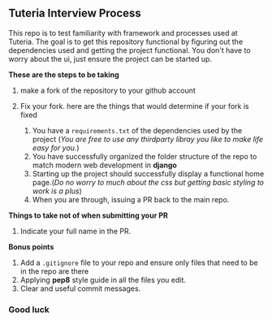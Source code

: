 ## Tuteria Interview Process

This repo is to test familiarity with framework and processes used at Tuteria.
The goal is to get this repository functional by figuring out the dependencies used and 
getting the project functional. You don't have to worry about the ui, just ensure the project can be started up.

**These are the steps to be taking**

1. make a fork of the repository to your github account
2. Fix your fork. here are the things that would determine if your fork is fixed

    1. You have a `requirements.txt` of the dependencies used by the project (_You are free to use any thirdparty libray you like to make life easy for you._)
    2. You have successfully organized the folder structure of the repo to match modern web development in **django**
    3. Starting up the project should successfully display a functional home page.(_Do no worry to much about the css but getting basic styling to work is a plus_)
    4. When you are through, issuing a PR back to the main repo.

**Things to take not of when submitting your PR**
1. Indicate your full name in the PR.

**Bonus points**
1. Add a `.gitignore` file to your repo and ensure only files that need to be in the repo are there
2. Applying **pep8** style guide in all the files you edit.
3. Clear and useful commit messages.

### Good luck